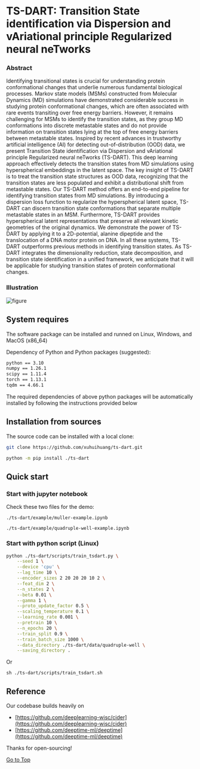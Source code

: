 # TS-DART: Transition State identification via Dispersion and vAriational principle Regularized neural neTworks

### Abstract

Identifying transitional states is crucial for understanding protein conformational changes that underlie numerous fundamental biological processes. Markov state models (MSMs) constructed from Molecular Dynamics (MD) simulations have demonstrated considerable success in studying protein conformational changes, which are often associated with rare events transiting over free energy barriers. However, it remains challenging for MSMs to identify the transition states, as they group MD conformations into discrete metastable states and do not provide information on transition states lying at the top of free energy barriers between metastable states. Inspired by recent advances in trustworthy artificial intelligence (AI) for detecting out-of-distribution (OOD) data, we present Transition State identification via Dispersion and vAriational principle Regularized neural neTworks (TS-DART). This deep learning approach effectively detects the transition states from MD simulations using hyperspherical embeddings in the latent space.  The key insight of TS-DART is to treat the transition state structures as OOD data, recognizing that the transition states are less populated and exhibit a distributional shift from metastable states. Our TS-DART method offers an end-to-end pipeline for identifying transition states from MD simulations. By introducing a dispersion loss function to regularize the hyperspherical latent space, TS-DART can discern transition state conformations that separate multiple metastable states in an MSM. Furthermore, TS-DART provides hyperspherical latent representations that preserve all relevant kinetic geometries of the original dynamics. We demonstrate the power of TS-DART by applying it to a 2D-potential, alanine dipeptide and the translocation of a DNA motor protein on DNA. In all these systems, TS-DART outperforms previous methods in identifying transition states. As TS-DART integrates the dimensionality reduction, state decomposition, and transition state identification in a unified framework, we anticipate that it will be applicable for studying transition states of protein conformational changes. 

### Illustration

![figure](./docs/figs/fig1.png)

## System requires

The software package can be installed and runned on Linux, Windows, and MacOS (x86_64)

Dependency of Python and Python packages (suggested): 

```bash
python == 3.10
numpy == 1.26.1
scipy == 1.11.4
torch == 1.13.1
tqdm == 4.66.1
```
The required dependencies of above python packages will be automatically installed by following the instructions provided below

## Installation from sources

The source code can be installed with a local clone:

```bash
git clone https://github.com/xuhuihuang/ts-dart.git
```

```bash
python -m pip install ./ts-dart
```
## Quick start

### Start with jupyter notebook

Check these two files for the demo:

```
./ts-dart/example/muller-example.ipynb
```

```
./ts-dart/example/quadruple-well-example.ipynb
```

### Start with python script (Linux)

```sh
python ./ts-dart/scripts/train_tsdart.py \
    --seed 1 \
    --device 'cpu' \
    --lag_time 10 \
    --encoder_sizes 2 20 20 20 10 2 \
    --feat_dim 2 \
    --n_states 2 \
    --beta 0.01 \
    --gamma 1 \
    --proto_update_factor 0.5 \
    --scaling_temperature 0.1 \
    --learning_rate 0.001 \
    --pretrain 10 \
    --n_epochs 20 \
    --train_split 0.9 \
    --train_batch_size 1000 \
    --data_directory ./ts-dart/data/quadruple-well \
    --saving_directory . 
```

Or
```
sh ./ts-dart/scripts/train_tsdart.sh
```

## Reference

Our codebase builds heavily on
- [https://github.com/deeplearning-wisc/cider](https://github.com/deeplearning-wisc/cider)
- [https://github.com/deeptime-ml/deeptime](https://github.com/deeptime-ml/deeptime)

Thanks for open-sourcing!

[Go to Top](#Abstract)
